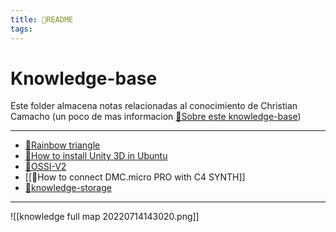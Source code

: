 ```yaml
---
title: 🌱README
tags:
---
```


# Knowledge-base

Este folder almacena notas relacionadas al conocimiento de Christian Camacho (un poco de mas informacion [🌱Sobre este knowledge-base](/🌱Sobre%20este%20knowledge-base.md))

---

- [🌱Rainbow triangle](/🌱Rainbow%20triangle.md)
- [🌱How to install Unity 3D in Ubuntu](/🌱How%20to%20install%20Unity%203D%20in%20Ubuntu.md)
- [🌱OSSI-V2](/🌱OSSI-V2.md)
- [[🌿How to connect DMC.micro PRO with C4 SYNTH]]
- [🌱knowledge-storage](/🌱knowledge-storage.md)

---

![[knowledge full map 20220714143020.png]]
